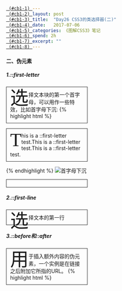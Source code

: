 ```yaml
---
layout: post
title:  "Day26 CSS3的类选择器(二)"
date:   2017-07-06
categories: 《图解CSS3》笔记
spend: 2h
excerpt: ""
---
```

#### 二、伪元素
##### 1.::first-letter
选择文本块的第一个首字母，可以用作一些特效，比如首字母下沉:
{% highlight html %}
    <style>
        p {
            padding: 10px;
            width: 200px;
            border: 1px solid #262626;
        }
        p::first-letter {
            float: left;
            font: 50px/40px Georgia;
        }
    </style>
    <body>
        <p>This is a ::first-letter test.This is a ::first-letter test.This is a ::first-letter test.</p> 
    </body>
{% endhighlight %}
![首字母下沉]()

##### 2.::first-line
选择文本的第一行

##### 3.::before和::after
用于插入额外内容的伪元素，一个实例是在链接之后附加它所指的URL。
{% highlight html %}
    <style>
        a::after {
            content: " (" attr(href) ") ";
        }
    <style>
    <body>
        <a href="https://www.google.com">google</a>
    </body>
{% endhighlight %}
![链接]()

##### 4.::selection
给选中的文本设置样式，它只支持两个属性，`background`和`color`。

#### 三、属性选择器里的通配符

| 通配符 | 功能 | 示例 |
| -- | -- | -- |
| ^ | 匹配起始符 | [attr^=val] 匹配属性值是以val开头的元素 |
| $ | 匹配终止符 | [attr$=val] 匹配属性值是以val结尾的元素 |
| * | 匹配任意字符 | [attr*=val] 匹配属性值包含val的元素 |

在IE7+以上得到支持。
